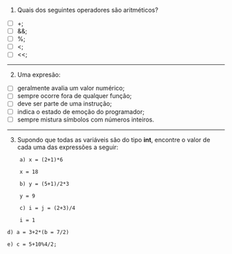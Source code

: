 1. Quais dos seguintes operadores são aritméticos?

- [ ] +;
- [ ] &&;
- [ ] %;
- [ ] <;
- [ ] <<;

***

2. Uma expresão:

- [ ] geralmente avalia um valor numérico;
- [ ] sempre ocorre fora de qualquer função;
- [ ] deve ser parte de uma instrução;
- [ ] indica o estado de emoção do programador;
- [ ] sempre mistura símbolos com números inteiros.

***

3. Supondo que todas as variáveis são do tipo **int**, encontre o valor de cada uma das expressões a seguir:

```
    a) x = (2+1)*6

    x = 18
```

```
    b) y = (5+1)/2*3

    y = 9
```

```
    c) i = j = (2+3)/4

    i = 1
```

    d) a = 3+2*(b = 7/2)

    e) c = 5+10%4/2;

